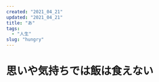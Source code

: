 ```yaml
---
created: "2021_04_21"
updated: "2021_04_21"
title: "あ"
tags:
  - "人生"
slug: "hungry"
---
```


# 思いや気持ちでは飯は食えない

